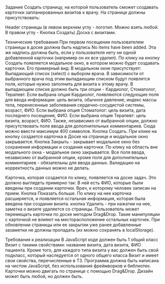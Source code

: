 Задание
Создать страницу, на которой пользователь сможет создавать карточки запланированных визитов к врачу.
На странице должны присутствовать:

Header страницы (в левом верхнем углу - логотип. Можно взять любой. В правом углу - Кнопка Создать)
Доска с визитами.

Технические требования
При первом посещении пользователем страницы в доске должна быть надпись No items have been added. Эта же надпись должна быть, если у пользователя нету ни одной добавленной карточки (например он их все удалил).
По клику на кнопку Создать появляется модальное окно, в котором можно будет создавать карточки.
Его примерный вид:
В модальном окне присутствует:
Выпадающий список (select) с выбором врача. В зависимости от выбранного врача под этим выпадающим списком будут появлятся поля, которые нужно заполнить для визита к этому врачу.
В выпадающем списке должно быть три опции - Кардиолог, Стоматолог, Терапевт.
Если выбрана опция Кардиолог, появляются следующие поля для ввода информации: цель визита, обычное давление, индекс массы тела, перенесенные заболевания сердечно-сосудистой системы, возраст, ФИО.
Если выбрана опция Стоматолог: цель визита, дата последнего посещения, ФИО.
Если выбрана опция Терапевт: цель визита, возраст, ФИО.
Также, независимо от выбранной опции, должно присутствовать поле ввода для дополнительных комментариев. Сюда можно ввести максимум 400 символов.
Кнопка Создать. При клике на кнопку создается карточка в Доске на странице и модальное окно закрывается.
Кнопка Закрыть - закрывает модальное окно без сохранения информации и создания карточки. По клику на область вне модального окна - модальное окно закрывается.
Все поля ввода, независимо от выбранной опции, кроме поля для дополнительных комментариев - обязательны для ввода данных. Валидацию на корректность данных можно не делать.

Карточка, которая создается по клику, появляется на доске задач. Это должно выглядеть примерно так:
В ней есть
ФИО, которые были введены при создании карточки.
Врач, к которому человек записан на прием.
Кнопка Показать больше. По клику на нее карточка расширяется, и появляется остальная информация, которая была введена при создании визита.
кнопка Удалить - при нажатии на нее, заметка о визите удаляется со страницы.
Пользователь может перемещать карточки по доске методом Drag&Drop. Такие манипуляции с карточкой не влияют на месторасположение остальных карточек.
При обновлении страницы или ее закрытии уже ранее добавленные зазаметки не должны пропадать (их можно сохранять в localStorage).

Требования к реализации
В JavaScript коде должен быть 1 общий класс Визит с такими свойствами: название визита, дата визита, ФИО пациента.
Кроме того, для каждого типа визита у вас должен быть свой подкласс, который наследуется от одного общего класса Визит и имеет свои свойства, перечисленные в ТЗ.
Программа должна быть написана на чистом JavaScript, без использования фреймворков и библиотек.
Карточки можно двигать по странице с помощью Drag&Drop.
Дизайн может быть любой, но должен быть.
